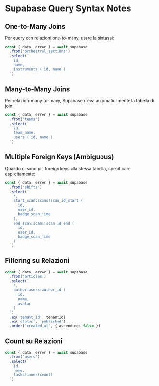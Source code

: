 # Supabase Query Syntax Notes

## One-to-Many Joins

Per query con relazioni one-to-many, usare la sintassi:

```typescript
const { data, error } = await supabase
  .from('orchestral_sections')
  .select(`
    id,
    name,
    instruments ( id, name )
  `)
```

## Many-to-Many Joins

Per relazioni many-to-many, Supabase rileva automaticamente la tabella di join:

```typescript
const { data, error } = await supabase
  .from('teams')
  .select(`
    id,
    team_name,
    users ( id, name )
  `)
```

## Multiple Foreign Keys (Ambiguous)

Quando ci sono più foreign keys alla stessa tabella, specificare esplicitamente:

```typescript
const { data, error } = await supabase
  .from('shifts')
  .select(`
    *,
    start_scan:scans!scan_id_start (
      id,
      user_id,
      badge_scan_time
    ),
    end_scan:scans!scan_id_end (
      id,
      user_id,
      badge_scan_time
    )
  `)
```

## Filtering su Relazioni

```typescript
const { data, error } = await supabase
  .from('articles')
  .select(`
    *,
    author:users!author_id (
      id,
      name,
      avatar
    )
  `)
  .eq('tenant_id', tenantId)
  .eq('status', 'published')
  .order('created_at', { ascending: false })
```

## Count su Relazioni

```typescript
const { data, error } = await supabase
  .from('users')
  .select(`
    id,
    name,
    tasks!inner(count)
  `)
```

